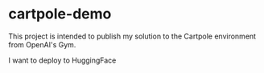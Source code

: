 # cartpole-demo
This project is intended to publish my solution to the Cartpole environment from OpenAI's Gym.

I want to deploy to HuggingFace
